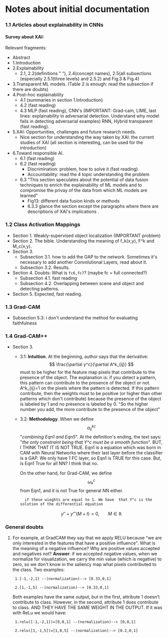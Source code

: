 # Notes about initial documentation

### 1.1 Articles about explainability in CNNs

#### Survey about XAI:

Relevant fragments:

- Abstract
- 1.Introduction
- 2.Explainability
  - 2.1, 2.2(definitions " "), 2.4(concept names), 2.5(all subsections (especially 2.5.1(three levels) and 2.5.2) and Fig.3 & Fig.4)
- 3.Transparent ML models. (Table 2 is enough: read the subsection if there are doubts)
- 4.Post-hoc explainability
  - 4.1 (summaries in section 1.Introduction)
  - 4.2 (fast reading)
  - 4.3 MLP (fast reading), CNN's (IMPORTANT: Grad-cam, LIME, last lines: explainability in adversarial detection. Understand why model fails in detecting adversarial examples) RNN, Hybrid transparent (fast reading).
- 5.XAI: Opportunities, challenges and future research needs.
  - Nice section for understanding the way taken by XAI: the current studies of XAI (all section is interesting, can be used for the introduction)
- 6.Toward responsible AI.
  - 6.1  (fast reading)
  - 6.2 (fast reading)
    - Discrimination: problem, how to solve it (fast reading)
    - Accountability: read the 4 topic understanding the problem
  - 6.3 "This section speculates about the potential of data fusion techniques to enrich the explainability of ML models and to compromise the privay of the data from which ML models are learned"
    - Fig13: different data fusion kinds or methods
    - 6.3.3 glance the section except the paragraphs where there are descriptions of XAI's implications .



### 1.2 Class Activation Mappings

- Section 1. Weakly-supervised object localization (IMPORTANT problem)
- Section 2. The bible. Understanding the meaning of f_k(x,y), F^k and M_c(x,y).
- Section 3.
  - Subsection 3.1. how to add the GAP to the network. Sometimes it's necessary to add another Convolutional Layers, read about it.
  - Subsection 3.2. Results.
- Section 4. Doubts: What is `fc6,fc7`? (maybe fc = full connected?)
  - Subsection 4.1. fast reading
  - Subsection 4.2. Overlapping between scene and object and detecting patterns.
- Section 5. Expected, fast reading.



### 1.3 Grad-CAM

- Subsection 5.3: i don't understand the method for evaluating faithfulness



### 1.4 Grad-CAM++

- Section 3.

  - 3.1: **Intuition**. At the beginning, author says that the derivative: 
    $$
    \frac{\partial y^c}{\partial A^k_{ij}}
    $$
    must to be higher for the feature map pixels that contribute to the presence of the object. The explanation is: if you detect a pattern, this pattern can contribute to the presence of the object or not. A^k_{ij}=1 on the pixels where the pattern is detected. If this pattern contribute, then the weights must to be positive (or higher than other patterns which don't contribute) because the presence of the object is labeled by 1 and no presence is labeled by 0. "So the higher number you add, the more contribute to the presence of the object"

  - 3.2: **Methodology**. When we define
    $$
    \alpha_{ij}^{kc}
    $$
    "_combining Eqn1 and Eqn5_". At the definition's ending, the text says: "_the only constraint being that Y^c must be a smooth function_". BUT, I THINK THAT IT IS NOT TRUE. Eqn1 is a equation which was born in CAM with Neural Networks where their last layer before the classifier is a GAP. We only have 1 FC layer, so Eqn1 is TRUE for this case. But, is Eqn1 True for all NN? I think that no.

    On the other hand, for Grad-CAM, we define $$ \omega_k^c $$ from Eqn1, and it is not True for general NN either.

          if these wieghts are equal to 1. We have  that Y^c is the solution of the differential equation
       $$y'' + y'''(M+t)=0, \ \ \ \ \ \ \ M\in \mathbb{R}$$ 
      



### General doubts

1. For example, at GradCAM they say that we apply RELU because "we are only interested in the features that have a positive influence". What is the meaning of a negative influence? Why are positive values  accepted and negatives not? **Answer**: if we accepted negative values, when we normalize for visualization, we carry the min value (which is negative) to zero, so we don't know in the saliency map what pixels contributed to the class. Two examples:

        1.[-1,-2,1] --(normalization)--> [0.33,0,1]

        2.[1,-1,5] --(normalization)--> [0.33,0,1]

    Both examples have the same output, but in the first, attribute 1 doesn't contribute to class. However, in the second, attribute 1 does contribute to class. AND THEY HAVE THE SAME WEIGHT IN THE OUTPUT.
    If it was with ReLu we would have:
    
        1.relu([-1,-2,1])=[0,0,1] --(normalization)--> [0,0,1]

        2.relu([1,-1,5])=[1,0,5] --(normalization)--> [0.2,0,1]


